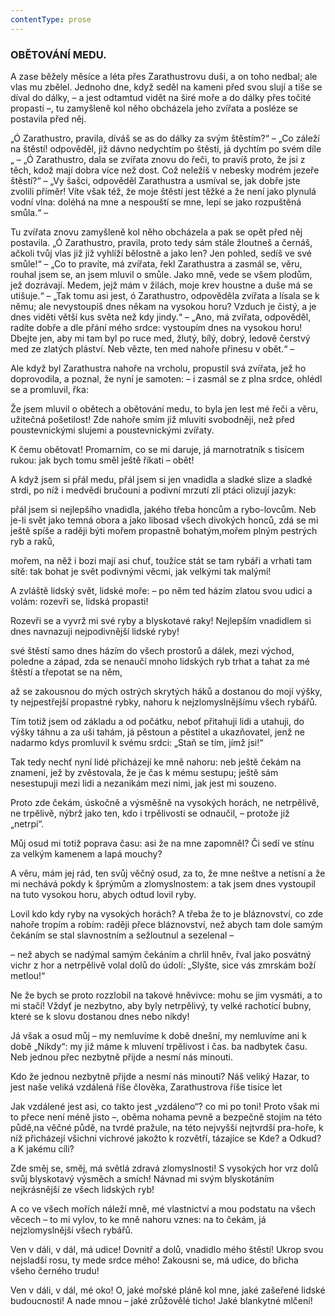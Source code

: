 ```yaml
---
contentType: prose
---
```


<section>

### OBĚTOVÁNÍ MEDU.

A zase běžely měsíce a léta přes Zarathustrovu duši, a on toho nedbal; ale vlas mu zbělel. Jednoho dne, když seděl na kameni před svou slují a tiše se díval do dálky, – a jest odtamtud vidět na širé moře a do dálky přes točité propasti –, tu zamyšleně kol něho obcházela jeho zvířata a posléze se postavila před něj.

„Ó Zarathustro, pravila, díváš se as do dálky za svým štěstím?“ – „Co záleží na štěstí! odpověděl, již dávno nedychtím po štěstí, já dychtím po svém díle „ – „Ó Zarathustro, dala se zvířata znovu do řeči, to pravíš proto, že jsi z těch, kdož mají dobra více než dost. Což neležíš v nebesky modrém jezeře štěstí?“ – „Vy šašci, odpověděl Zarathustra a usmíval se, jak dobře jste zvolili příměr! Víte však též, že moje štěstí jest těžké a že není jako plynulá vodní vlna: doléhá na mne a nespouští se mne, lepí se jako rozpuštěná smůla.“ –

Tu zvířata znovu zamyšleně kol něho obcházela a pak se opět před něj postavila. „Ó Zarathustro, pravila, proto tedy sám stále žloutneš a černáš, ačkoli tvůj vlas již již vyhlíží bělostně a jako len? Jen pohled, sedíš ve své smůle!“ – „Co to pravíte, má zvířata, řekl Zarathustra a zasmál se, věru, rouhal jsem se, an jsem mluvil o smůle. Jako mně, vede se všem plodům, jež dozrávají. Medem, jejž mám v žilách, moje krev houstne a duše má se utišuje.“ – „Tak tomu asi jest, ó Zarathustro, odpověděla zvířata a lísala se k němu; ale nevystoupíš dnes někam na vysokou horu? Vzduch je čistý, a je dnes viděti větší kus světa než kdy jindy.“ – „Ano, má zvířata, odpověděl, radíte dobře a dle přání mého srdce: vystoupím dnes na vysokou horu! Dbejte jen, aby mi tam byl po ruce med, žlutý, bílý, dobrý, ledově čerstvý med ze zlatých pláství. Neb vězte, ten med nahoře přinesu v obět.“ – 

Ale když byl Zarathustra nahoře na vrcholu, propustil svá zvířata, jež ho doprovodila, a poznal, že nyní je samoten: – i zasmál se z plna srdce, ohlédl se a promluvil, řka:

Že jsem mluvil o obětech a obětování medu, to byla jen lest mé řeči a věru, užitečná pošetilost! Zde nahoře smím již mluviti svobodněji, než před poustevnickými slujemi a poustevnickými zvířaty.

K čemu obětovat! Promarním, co se mi daruje, já marnotratník s tisícem rukou: jak bych tomu směl ještě říkati – obět!

A když jsem si přál medu, přál jsem si jen vnadidla a sladké slize a sladké strdi, po níž i medvědi bručouni a podivní mrzutí zlí ptáci olizují jazyk: 

přál jsem si nejlepšího vnadidla, jakého třeba honcům a rybo-lovcům. Neb je-li svět jako temná obora a jako libosad všech divokých honců, zdá se mi ještě spíše a raději býti mořem propastně bohatým,mořem plným pestrých ryb a raků, 

mořem, na něž i bozi mají asi chuť, toužíce stát se tam rybáři a vrhati tam sítě: tak bohat je svět podivnými věcmi, jak velkými tak malými!

A zvláště lidský svět, lidské moře: – po něm ted házím zlatou svou udici a volám: rozevři se, lidská propasti!

Rozevři se a vyvrž mi své ryby a blyskotavé raky! Nejlepším vnadidlem si dnes navnazuji nejpodivnější lidské ryby! 

své štěstí samo dnes házím do všech prostorů a dálek, mezi východ, poledne a západ, zda se nenaučí mnoho lidských ryb trhat a tahat za mé štěstí a třepotat se na něm,

až se zakousnou do mých ostrých skrytých háků a dostanou do mojí výšky, ty nejpestřejší propastné rybky, nahoru k nejzlomyslnějšímu všech rybářů.

Tím totiž jsem od základu a od počátku, neboť přitahuji lidi a utahuji, do výšky táhnu a za uši tahám, já pěstoun a pěstitel a ukazňovatel, jenž ne nadarmo kdys promluvil k svému srdci: „Staň se tím, jímž jsi!“

Tak tedy nechť nyní lidé přicházejí ke mně nahoru: neb ještě čekám na znamení, jež by zvěstovala, že je čas k mému sestupu; ještě sám nesestupuji mezi lidi a nezanikám mezi nimi, jak jest mi souzeno.

Proto zde čekám, úskočně a výsměšně na vysokých horách, ne netrpělivě, ne trpělivě, nýbrž jako ten, kdo i trpělivosti se odnaučil, – protože již „netrpí“.

Můj osud mi totiž poprava času: asi že na mne zapomněl? Či sedí ve stínu za velkým kamenem a lapá mouchy?

A věru, mám jej rád, ten svůj věčný osud, za to, že mne neštve a netísní a že mi nechává pokdy k šprýmům a zlomyslnostem: a tak jsem dnes vystoupil na tuto vysokou horu, abych odtud lovil ryby.

Lovil kdo kdy ryby na vysokých horách? A třeba že to je bláznovství, co zde nahoře tropím a robím: raději přece bláznovství, než abych tam dole samým čekáním se stal slavnostním a sežloutnul a sezelenal –

– než abych se nadýmal samým čekáním a chrlil hněv, řval jako posvátný vichr z hor a netrpělivě volal dolů do údolí: „Slyšte, sice vás zmrskám boží metlou!“

Ne že bych se proto rozzlobil na takové hněvivce: mohu se jim vysmáti, a to mi stačí! Vždyť je nezbytno, aby byly netrpělivý, ty velké rachotící bubny, které se k slovu dostanou dnes nebo nikdy!

Já však a osud můj – my nemluvíme k době dnešní, my nemluvíme ani k době „Nikdy“: my již máme k mluvení trpělivost i čas. ba nadbytek času. Neb jednou přec nezbytně přijde a nesmí nás minouti.

Kdo že jednou nezbytně přijde a nesmí nás minouti? Náš veliký Hazar, to jest naše veliká vzdálená říše člověka, Zarathustrova říše tisíce let

Jak vzdálené jest asi, co takto jest „vzdáleno“? co mi po toni! Proto však mi to přece není méně jisto –, oběma nohama pevně a bezpečně stojím na této půdě,na věčné půdě, na tvrdé pražule, na této nejvyšší nejtvrdší pra-hoře, k níž přicházejí všichni vichrové jakožto k rozvětří, tázajíce se Kde? a Odkud? a K jakému cíli?

Zde směj se, směj, má světlá zdravá zlomyslnosti! S vysokých hor vrz dolů svůj blyskotavý výsměch a smích! Návnad mi svým blyskotáním nejkrásnější ze všech lidských ryb!

A co ve všech mořích náleží mně, mé vlastnictví a mou podstatu na všech věcech – to mi vylov, to ke mně nahoru vznes: na to čekám, já nejzlomyslnější všech rybářů.

Ven v dáli, v dál, má udice! Dovnitř a dolů, vnadidlo mého štěstí! Ukrop svou nejsladší rosu, ty mede srdce mého! Zakousni se, má udice, do břicha všeho černého trudu!

Ven v dáli, v dál, mé oko! O, jaké mořské pláně kol mne, jaké zašeřené lidské budoucnosti! A nade mnou – jaké zrůžovělé ticho! Jaké blankytné mlčení!

</section>
